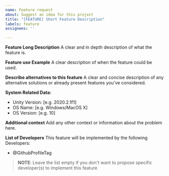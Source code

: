 ```yaml
---
name: Feature request
about: Suggest an idea for this project
title: "[FEATURE] Short Feature Description"
labels: feature
assignees: ''

---
```


**Feature Long Description**
A clear and in depth description of what the feature is.

**Feature use Example**
A clear description of when the feature could be used.

**Describe alternatives to this feature**
A clear and concise description of any alternative solutions or already present features you've considered.

**System Related Data:**
- Unity Version: [e.g. 2020.2.1f1] 
- OS Name: [e.g. Windows/MacOS X]
- OS Version: [e.g. 10]

**Additional context**
Add any other context or information about the problem here.

**List of Developers**
This feature will be implemented by the following Developers:
- @GithubProfileTag

> **NOTE**: Leave the list empty if you don't want to propose specific developer(s) to implement this feature
